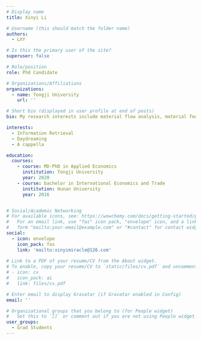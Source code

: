 ```yaml
---
# Display name
title: Xinyi Li

# Username (this should match the folder name)
authors:
  - LXY

# Is this the primary user of the site?
superuser: false

# Role/position
role: Phd Candidate

# Organizations/Affiliations
organizations:
  - name: Tongji University
    url: ''

# Short bio (displayed in user profile at end of posts)
bio: My research interests include material flow analysis, material footprint analysis, input output analysis and etc..

interests:
  - Information Retrieval
  - Daydreaming
  - A cappella

education:
  courses:
    - course: MD-PhD in Applied Economics
      institution: Tongji University
      year: 2020
    - course: bachelor in International Economics and Trade
      institution: Hunan University
      year: 2016


# Social/Academic Networking
# For available icons, see: https://wowchemy.com/docs/getting-started/page-builder/#icons
#   For an email link, use "fas" icon pack, "envelope" icon, and a link in the
#   form "mailto:your-email@example.com" or "#contact" for contact widget.
social:
  - icon: envelope
    icon_pack: fas
    link: 'mailto:xinyimiracle@126.com'
    
# Link to a PDF of your resume/CV from the About widget.
# To enable, copy your resume/CV to `static/files/cv.pdf` and uncomment the lines below.
# - icon: cv
#   icon_pack: ai
#   link: files/cv.pdf

# Enter email to display Gravatar (if Gravatar enabled in Config)
email: ''

# Organizational groups that you belong to (for People widget)
#   Set this to `[]` or comment out if you are not using People widget.
user_groups:
  - Grad Students
---
```



